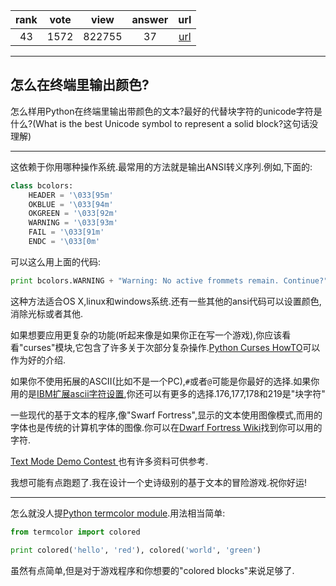 
| rank | vote | view | answer | url |
|:-:|:-:|:-:|:-:|:-:|
|43|1572|822755|37| [url](http://stackoverflow.com/questions/287871/print-in-terminal-with-colors) |
***

## 怎么在终端里输出颜色?

怎么样用Python在终端里输出带颜色的文本?最好的代替块字符的unicode字符是什么?(What is the best Unicode symbol to represent a solid block?这句话没理解)

***

这依赖于你用哪种操作系统.最常用的方法就是输出ANSI转义序列.例如,下面的:

```python
class bcolors:
    HEADER = '\033[95m'
    OKBLUE = '\033[94m'
    OKGREEN = '\033[92m'
    WARNING = '\033[93m'
    FAIL = '\033[91m'
    ENDC = '\033[0m'
```

可以这么用上面的代码:

```python
print bcolors.WARNING + "Warning: No active frommets remain. Continue?" + bcolors.ENDC
```

这种方法适合OS X,linux和windows系统.还有一些其他的ansi代码可以设置颜色,消除光标或者其他.

如果想要应用更复杂的功能(听起来像是如果你正在写一个游戏),你应该看看"curses"模块,它包含了许多关于次部分复杂操作.[Python Curses HowTO](https://docs.python.org/2/howto/curses.html)可以作为好的介绍.

如果你不使用拓展的ASCII(比如不是一个PC),`#`或者`@`可能是你最好的选择.如果你用的是[IBM扩展ascii字符设置](http://telecom.tbi.net/asc-ibm.html),你还可以有更多的选择.176,177,178和219是"块字符"

一些现代的基于文本的程序,像"Swarf Fortress",显示的文本使用图像模式,而用的字体也是传统的计算机字体的图像.你可以在[Dwarf Fortress Wiki](http://dwarffortresswiki.org/DF2014:Tilesets)找到你可以用的字符.

[Text Mode Demo Contest ](http://en.wikipedia.org/wiki/Text_Mode_Demo_Contest)也有许多资料可供参考.

我想可能有点跑题了.我在设计一个史诗级别的基于文本的冒险游戏.祝你好运!

***

怎么就没人提[Python termcolor module](https://pypi.python.org/pypi/termcolor).用法相当简单:

```python
from termcolor import colored

print colored('hello', 'red'), colored('world', 'green')
```

虽然有点简单,但是对于游戏程序和你想要的"colored blocks"来说足够了.